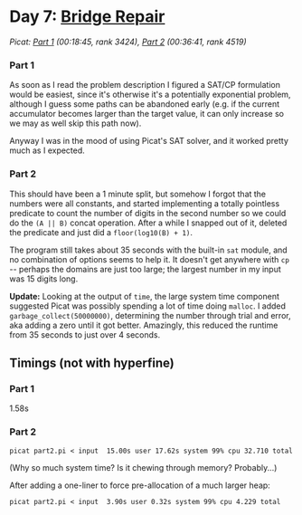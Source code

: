# Day 7: [Bridge Repair](https://adventofcode.com/2024/day/7)
*Picat: [Part 1](https://github.com/DestyNova/advent_of_code_2024/blob/main/7/part1.pi) (00:18:45, rank 3424), [Part 2](https://github.com/DestyNova/advent_of_code_2024/blob/main/7/part2.pi) (00:36:41, rank 4519)*

### Part 1

As soon as I read the problem description I figured a SAT/CP formulation would be easiest, since it's otherwise it's a potentially exponential problem, although I guess some paths can be abandoned early (e.g. if the current accumulator becomes larger than the target value, it can only increase so we may as well skip this path now).

Anyway I was in the mood of using Picat's SAT solver, and it worked pretty much as I expected.

### Part 2

This should have been a 1 minute split, but somehow I forgot that the numbers were all constants, and started implementing a totally pointless predicate to count the number of digits in the second number so we could do the `(A || B)` concat operation. After a while I snapped out of it, deleted the predicate and just did a `floor(log10(B) + 1)`.

The program still takes about 35 seconds with the built-in `sat` module, and no combination of options seems to help it. It doesn't get anywhere with `cp` -- perhaps the domains are just too large; the largest number in my input was 15 digits long.

**Update:** Looking at the output of `time`, the large system time component suggested Picat was possibly spending a lot of time doing `malloc`. I added `garbage_collect(50000000)`, determining the number through trial and error, aka adding a zero until it got better. Amazingly, this reduced the runtime from 35 seconds to just over 4 seconds.

## Timings (not with hyperfine)

### Part 1

1.58s

### Part 2

```
picat part2.pi < input  15.00s user 17.62s system 99% cpu 32.710 total
```

(Why so much system time? Is it chewing through memory? Probably...)

After adding a one-liner to force pre-allocation of a much larger heap:

```
picat part2.pi < input  3.90s user 0.32s system 99% cpu 4.229 total
```
